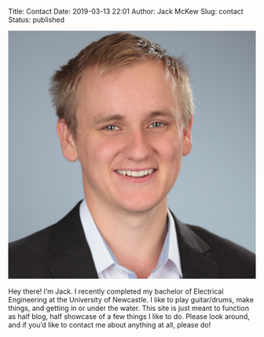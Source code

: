 Title: Contact
Date: 2019-03-13 22:01
Author: Jack McKew
Slug: contact
Status: published


![](..\img\jm-photo.jpg)

Hey there! I’m Jack. I recently completed my bachelor of Electrical Engineering at the University of Newcastle. I like to play guitar/drums, make things, and getting in or under the water. This site is just meant to function as half blog, half showcase of a few things I like to do. Please look around, and if you’d like to contact me about anything at all, please do!